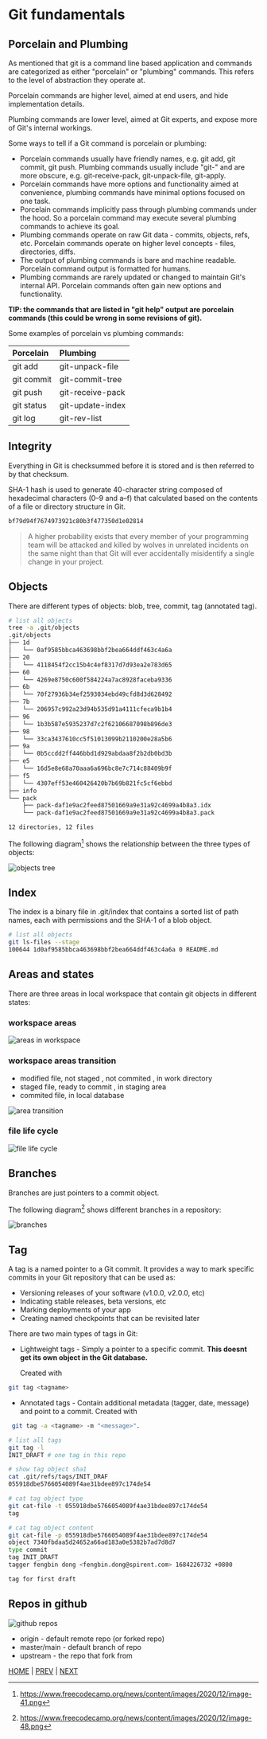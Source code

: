 # Git fundamentals

## Porcelain and Plumbing

As mentioned that git is a command line based application and commands are categorized as either "porcelain" or "plumbing" commands. This refers to the level of abstraction they operate at.

Porcelain commands are higher level, aimed at end users, and hide implementation details.

Plumbing commands are lower level, aimed at Git experts, and expose more of Git's internal workings.

Some ways to tell if a Git command is porcelain or plumbing:

- Porcelain commands usually have friendly names, e.g. git add, git commit, git push. Plumbing commands usually include "git-" and are more obscure, e.g. git-receive-pack, git-unpack-file, git-apply.
- Porcelain commands have more options and functionality aimed at convenience, plumbing commands have minimal options focused on one task.
- Porcelain commands implicitly pass through plumbing commands under the hood. So a porcelain command may execute several plumbing commands to achieve its goal.
- Plumbing commands operate on raw Git data - commits, objects, refs, etc. Porcelain commands operate on higher level concepts - files, directories, diffs.
- The output of plumbing commands is bare and machine readable. Porcelain command output is formatted for humans.
- Plumbing commands are rarely updated or changed to maintain Git's internal API. Porcelain commands often gain new options and functionality.

**TIP: the commands that are listed in "git help" output are porcelain commands (this could be wrong in some revisions of git).**

Some examples of porcelain vs plumbing commands:

| Porcelain | Plumbing |
|:--|:--|
| git add   | git-unpack-file|
| git commit   | git-commit-tree|
| git push   | git-receive-pack|
| git status   | git-update-index|
| git log   | git-rev-list|

## Integrity

Everything in Git is checksummed before it is stored and is then referred to by that checksum.

SHA-1 hash is used to generate 40-character string composed of hexadecimal characters (0–9 and a–f) that calculated based on the contents of a
file or directory structure in Git.

```bash
bf79d94f7674973921c80b3f477350d1e02814
```

> A higher probability exists that every member of your programming team will be attacked and killed by wolves in unrelated incidents on the same night than that Git will ever accidentally misidentify a single change in your project.

## Objects

There are different types of objects: blob, tree, commit, tag (annotated tag).

```bash
# list all objects
tree -a .git/objects
.git/objects
├── 1d
│   └── 0af9585bbca463698bbf2bea664ddf463c4a6a
├── 20
│   └── 4118454f2cc15b4c4ef8317d7d93ea2e783d65
├── 60
│   └── 4269e8750c600f584224a7ac8928faceba9336
├── 6b
│   └── 70f27936b34ef2593034ebd49cfd8d3d628492
├── 7b
│   └── 206957c992a23d94b535d91a4111cfeca9b1b4
├── 96
│   └── 1b3b587e5935237d7c2f62106687098b896de3
├── 98
│   └── 33ca3437610cc5f51013099b2110200e28a5b6
├── 9a
│   └── 0b5ccdd2ff446bbd1d929abdaa8f2b2db0bd3b
├── e5
│   └── 16d5e8e68a70aaa6a696bc8e7c714c88409b9f
├── f5
│   └── 4307eff53e460426420b7b69b821fc5cf6ebbd
├── info
└── pack
    ├── pack-daf1e9ac2feed87501669a9e31a92c4699a4b8a3.idx
    └── pack-daf1e9ac2feed87501669a9e31a92c4699a4b8a3.pack

12 directories, 12 files
```

The following diagram[^1] shows the relationship between the three types of objects:

![objects tree](data/git_objects_tree.png "git objects tree")

## Index

The index is a binary file in .git/index that contains a sorted list of path names, each with permissions and the SHA-1 of a blob object.

```bash
# list all objects
git ls-files --stage
100644 1d0af9585bbca463698bbf2bea664ddf463c4a6a 0 README.md
```

## Areas and states

There are three areas in local workspace that contain git objects in different states:

### workspace areas

![areas in workspace](data/git_repository_components.png "areas in workspace")

### workspace areas transition

- modified file, not staged , not commited , in work directory
- staged file, ready to commit , in staging area
- commited file, in local database

![area transition](data/git_three_states.png "area transition")

### file life cycle

![file life cycle](data/git_file_lifecycle.png "file life cycle")

## Branches

Branches are just pointers to a commit object.

The following diagram[^2] shows different branches in a repository:

![branches](data/git_branches.png "branches")

## Tag

A tag is a named pointer to a Git commit. It provides a way to mark specific commits in your Git repository that can be used as:

- Versioning releases of your software (v1.0.0, v2.0.0, etc)
- Indicating stable releases, beta versions, etc
- Marking deployments of your app
- Creating named checkpoints that can be revisited later

There are two main types of tags in Git:

- Lightweight tags - Simply a pointer to a specific commit. **This doesnt get its own object in the Git database.**
  
  Created with

```bash
git tag <tagname>
```

- Annotated tags - Contain additional metadata (tagger, date, message) and point to a commit. Created with

```bash
 git tag -a <tagname> -m "<message>".
```

```bash
# list all tags
git tag -l
INIT_DRAFT # one tag in this repo

# show tag object sha1
cat .git/refs/tags/INIT_DRAF
055918dbe5766054089f4ae31bdee897c174de54

# cat tag object type
git cat-file -t 055918dbe5766054089f4ae31bdee897c174de54
tag

# cat tag object content
git cat-file -p 055918dbe5766054089f4ae31bdee897c174de54
object 7340fbdaa5d24652a66ad183a0e5382b7ad7d8d7
type commit
tag INIT_DRAFT
tagger fengbin dong <fengbin.dong@spirent.com> 1684226732 +0800

tag for first draft

```

## Repos in github

  ![github repos](data/repo_diagram.drawio.png "github repos")

- origin
        - default remote repo (or forked repo)
- master/main
        - default branch of repo
- upstream
        - the repo that fork from

[^1]: <https://www.freecodecamp.org/news/content/images/2020/12/image-41.png>
[^2]: <https://www.freecodecamp.org/news/content/images/2020/12/image-48.png>

[HOME](../README.md) | [PREV](what_is_git.md) | [NEXT](git_internals.md)

